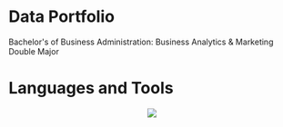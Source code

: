 # Data Portfolio
Bachelor's of Business Administration:
Business Analytics & Marketing Double Major

# Languages and Tools

<p align="center">
  <a href="https://skillicons.dev">
    <img src="https://skillicons.dev/icons?i=mysql,postgres,py,r,vscode" />
  </a>
</p>
